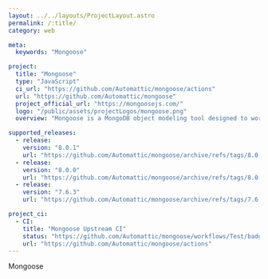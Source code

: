 ```yaml
---
layout: ../../layouts/ProjectLayout.astro
permalink: /:title/
category: web

meta:
  keywords: "Mongoose"

project:
  title: "Mongoose"
  type: "JavaScript"
  ci_url: "https://github.com/Automattic/mongoose/actions"
  url: "https://github.com/Automattic/mongoose"
  project_official_url: "https://mongoosejs.com/"
  logo: "/public/assets/projectLogos/mongoose.png"
  overview: "Mongoose is a MongoDB object modeling tool designed to work in an asynchronous environment. Mongoose supports Node.js and Deno (alpha)."

supported_releases:
  - release:
    version: "8.0.1"
    url: "https://github.com/Automattic/mongoose/archive/refs/tags/8.0.1.tar.gz"
  - release:
    version: "8.0.0"
    url: "https://github.com/Automattic/mongoose/archive/refs/tags/8.0.0.tar.gz"
  - release:
    version: "7.6.3"
    url: "https://github.com/Automattic/mongoose/archive/refs/tags/7.6.3.tar.gz"

project_ci:
  - CI:
    title: "Mongoose Upstream CI"
    status: "https://github.com/Automattic/mongoose/workflows/Test/badge.svg"
    url: "https://github.com/Automattic/mongoose/actions"
---
```


<p>Mongoose</p>

